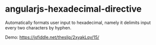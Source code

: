 # angularjs-hexadecimal-directive
Automatically formats user input to hexadecimal, namely it delimits input every two characters by hyphen.


Demo: https://jsfiddle.net/theslip/2xyakLqv/15/


